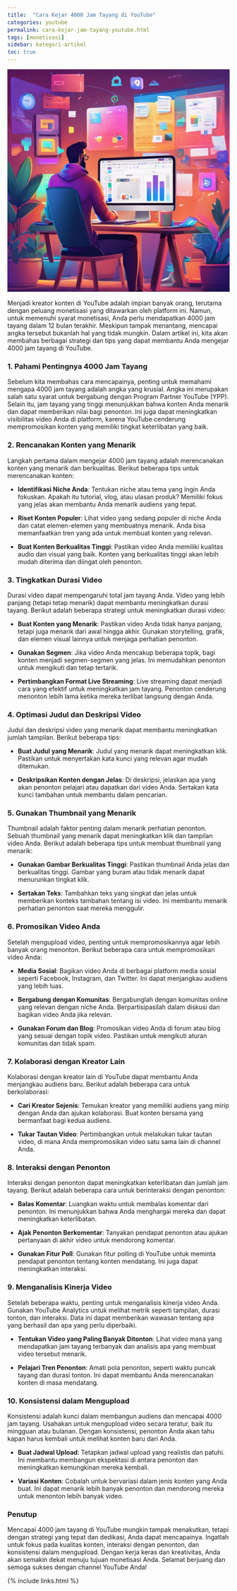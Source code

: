 ```yaml
---
title:  "Cara Kejar 4000 Jam Tayang di YouTube"
categories: youtube
permalink: cara-kejar-jam-tayang-youtube.html
tags: [monetisasi]
sidebar: kategori-artikel
toc: true
---
```


![4000 jam tayang youtube](/images/4000jamtayang.jpg)

Menjadi kreator konten di YouTube adalah impian banyak orang, terutama dengan peluang monetisasi yang ditawarkan oleh platform ini. Namun, untuk memenuhi syarat monetisasi, Anda perlu mendapatkan 4000 jam tayang dalam 12 bulan terakhir. Meskipun tampak menantang, mencapai angka tersebut bukanlah hal yang tidak mungkin. Dalam artikel ini, kita akan membahas berbagai strategi dan tips yang dapat membantu Anda mengejar 4000 jam tayang di YouTube.

### 1. Pahami Pentingnya 4000 Jam Tayang

Sebelum kita membahas cara mencapainya, penting untuk memahami mengapa 4000 jam tayang adalah angka yang krusial. Angka ini merupakan salah satu syarat untuk bergabung dengan Program Partner YouTube (YPP). Selain itu, jam tayang yang tinggi menunjukkan bahwa konten Anda menarik dan dapat memberikan nilai bagi penonton. Ini juga dapat meningkatkan visibilitas video Anda di platform, karena YouTube cenderung mempromosikan konten yang memiliki tingkat keterlibatan yang baik.

### 2. Rencanakan Konten yang Menarik

Langkah pertama dalam mengejar 4000 jam tayang adalah merencanakan konten yang menarik dan berkualitas. Berikut beberapa tips untuk merencanakan konten:

- **Identifikasi Niche Anda**: Tentukan niche atau tema yang ingin Anda fokuskan. Apakah itu tutorial, vlog, atau ulasan produk? Memiliki fokus yang jelas akan membantu Anda menarik audiens yang tepat.

- **Riset Konten Populer**: Lihat video yang sedang populer di niche Anda dan catat elemen-elemen yang membuatnya menarik. Anda bisa memanfaatkan tren yang ada untuk membuat konten yang relevan.

- **Buat Konten Berkualitas Tinggi**: Pastikan video Anda memiliki kualitas audio dan visual yang baik. Konten yang berkualitas tinggi akan lebih mudah diterima dan diingat oleh penonton.

### 3. Tingkatkan Durasi Video

Durasi video dapat mempengaruhi total jam tayang Anda. Video yang lebih panjang (tetapi tetap menarik) dapat membantu meningkatkan durasi tayang. Berikut adalah beberapa strategi untuk meningkatkan durasi video:

- **Buat Konten yang Menarik**: Pastikan video Anda tidak hanya panjang, tetapi juga menarik dari awal hingga akhir. Gunakan storytelling, grafik, dan elemen visual lainnya untuk menjaga perhatian penonton.

- **Gunakan Segmen**: Jika video Anda mencakup beberapa topik, bagi konten menjadi segmen-segmen yang jelas. Ini memudahkan penonton untuk mengikuti dan tetap tertarik.

- **Pertimbangkan Format Live Streaming**: Live streaming dapat menjadi cara yang efektif untuk meningkatkan jam tayang. Penonton cenderung menonton lebih lama ketika mereka terlibat langsung dengan Anda.

### 4. Optimasi Judul dan Deskripsi Video

Judul dan deskripsi video yang menarik dapat membantu meningkatkan jumlah tampilan. Berikut beberapa tips:

- **Buat Judul yang Menarik**: Judul yang menarik dapat meningkatkan klik. Pastikan untuk menyertakan kata kunci yang relevan agar mudah ditemukan.

- **Deskripsikan Konten dengan Jelas**: Di deskripsi, jelaskan apa yang akan penonton pelajari atau dapatkan dari video Anda. Sertakan kata kunci tambahan untuk membantu dalam pencarian.

### 5. Gunakan Thumbnail yang Menarik

Thumbnail adalah faktor penting dalam menarik perhatian penonton. Sebuah thumbnail yang menarik dapat meningkatkan klik dan tampilan video Anda. Berikut adalah beberapa tips untuk membuat thumbnail yang menarik:

- **Gunakan Gambar Berkualitas Tinggi**: Pastikan thumbnail Anda jelas dan berkualitas tinggi. Gambar yang buram atau tidak menarik dapat menurunkan tingkat klik.

- **Sertakan Teks**: Tambahkan teks yang singkat dan jelas untuk memberikan konteks tambahan tentang isi video. Ini membantu menarik perhatian penonton saat mereka menggulir.

### 6. Promosikan Video Anda

Setelah mengupload video, penting untuk mempromosikannya agar lebih banyak orang menonton. Berikut beberapa cara untuk mempromosikan video Anda:

- **Media Sosial**: Bagikan video Anda di berbagai platform media sosial seperti Facebook, Instagram, dan Twitter. Ini dapat menjangkau audiens yang lebih luas.

- **Bergabung dengan Komunitas**: Bergabunglah dengan komunitas online yang relevan dengan niche Anda. Berpartisipasilah dalam diskusi dan bagikan video Anda jika relevan.

- **Gunakan Forum dan Blog**: Promosikan video Anda di forum atau blog yang sesuai dengan topik video. Pastikan untuk mengikuti aturan komunitas dan tidak spam.

### 7. Kolaborasi dengan Kreator Lain

Kolaborasi dengan kreator lain di YouTube dapat membantu Anda menjangkau audiens baru. Berikut adalah beberapa cara untuk berkolaborasi:

- **Cari Kreator Sejenis**: Temukan kreator yang memiliki audiens yang mirip dengan Anda dan ajukan kolaborasi. Buat konten bersama yang bermanfaat bagi kedua audiens.

- **Tukar Tautan Video**: Pertimbangkan untuk melakukan tukar tautan video, di mana Anda mempromosikan video satu sama lain di channel Anda.

### 8. Interaksi dengan Penonton

Interaksi dengan penonton dapat meningkatkan keterlibatan dan jumlah jam tayang. Berikut adalah beberapa cara untuk berinteraksi dengan penonton:

- **Balas Komentar**: Luangkan waktu untuk membalas komentar dari penonton. Ini menunjukkan bahwa Anda menghargai mereka dan dapat meningkatkan keterlibatan.

- **Ajak Penonton Berkomentar**: Tanyakan pendapat penonton atau ajukan pertanyaan di akhir video untuk mendorong komentar.

- **Gunakan Fitur Poll**: Gunakan fitur polling di YouTube untuk meminta pendapat penonton tentang konten mendatang. Ini juga dapat meningkatkan interaksi.

### 9. Menganalisis Kinerja Video

Setelah beberapa waktu, penting untuk menganalisis kinerja video Anda. Gunakan YouTube Analytics untuk melihat metrik seperti tampilan, durasi tonton, dan interaksi. Data ini dapat memberikan wawasan tentang apa yang berhasil dan apa yang perlu diperbaiki.

- **Tentukan Video yang Paling Banyak Ditonton**: Lihat video mana yang mendapatkan jam tayang terbanyak dan analisis apa yang membuat video tersebut menarik.

- **Pelajari Tren Penonton**: Amati pola penonton, seperti waktu puncak tayang dan durasi tonton. Ini dapat membantu Anda merencanakan konten di masa mendatang.

### 10. Konsistensi dalam Mengupload

Konsistensi adalah kunci dalam membangun audiens dan mencapai 4000 jam tayang. Usahakan untuk mengupload video secara teratur, baik itu mingguan atau bulanan. Dengan konsistensi, penonton Anda akan tahu kapan harus kembali untuk melihat konten baru dari Anda.

- **Buat Jadwal Upload**: Tetapkan jadwal upload yang realistis dan patuhi. Ini membantu membangun ekspektasi di antara penonton dan meningkatkan kemungkinan mereka kembali.

- **Variasi Konten**: Cobalah untuk bervariasi dalam jenis konten yang Anda buat. Ini dapat menarik lebih banyak penonton dan mendorong mereka untuk menonton lebih banyak video.

### Penutup

Mencapai 4000 jam tayang di YouTube mungkin tampak menakutkan, tetapi dengan strategi yang tepat dan dedikasi, Anda dapat mencapainya. Ingatlah untuk fokus pada kualitas konten, interaksi dengan penonton, dan konsistensi dalam mengupload. Dengan kerja keras dan kreativitas, Anda akan semakin dekat menuju tujuan monetisasi Anda. Selamat berjuang dan semoga sukses dengan channel YouTube Anda!

{% include links.html %}